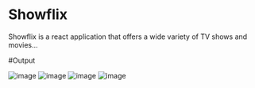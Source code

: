 # Showflix
Showflix is a react application that offers a wide variety of TV shows and movies...

#Output

![image](https://github.com/aqsasayyed/Showflix/assets/84732662/f973c7b1-3d92-4271-aba9-9ea4349a3ade)
![image](https://github.com/aqsasayyed/Showflix/assets/84732662/d1b77401-1056-4736-a843-020e55adef67)
![image](https://github.com/aqsasayyed/Showflix/assets/84732662/0a5e84a4-2644-41af-a0d8-f33236346ca0)
![image](https://github.com/aqsasayyed/Showflix/assets/84732662/c5102126-2560-4ae4-bc2f-43cf3c22b7e0)
